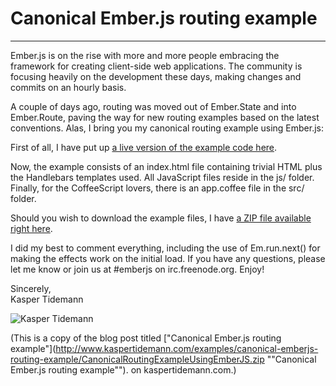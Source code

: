 # Canonical Ember.js routing example

-------------------------

Ember.js is on the rise with more and more people embracing the framework for creating client-side web applications. The community is focusing heavily on the development these days, making changes and commits on an hourly basis.

A couple of days ago, routing was moved out of Ember.State and into Ember.Route, paving the way for new routing examples based on the latest conventions. Alas, I bring you my canonical routing example using Ember.js:

First of all, I have put up [a live version of the example code here](http://www.kaspertidemann.com/examples/canonical-emberjs-routing-example/ "a live version of the example code here").

Now, the example consists of an index.html file containing trivial HTML plus the Handlebars templates used. All JavaScript files reside in the js/ folder. Finally, for the CoffeeScript lovers, there is an app.coffee file in the src/ folder.

Should you wish to download the example files, I have [a ZIP file available right here](http://www.kaspertidemann.com/examples/canonical-emberjs-routing-example/CanonicalRoutingExampleUsingEmberJS.zip "a ZIP file available right here").

I did my best to comment everything, including the use of Em.run.next() for making the effects work on the initial load. If you have any questions, please let me know or join us at #emberjs on irc.freenode.org. Enjoy!

Sincerely,  
Kasper Tidemann

![Kasper Tidemann](http://www.tidemannogco.dk/meemo/KasperTidemann-Signature.jpg)

(This is a copy of the blog post titled ["Canonical Ember.js routing example"](http://www.kaspertidemann.com/examples/canonical-emberjs-routing-example/CanonicalRoutingExampleUsingEmberJS.zip ""Canonical Ember.js routing example""). on kaspertidemann.com.)